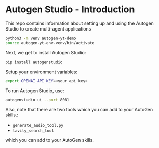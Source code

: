 # Autogen Studio - Introduction
This repo contains information about setting up and using the Autogen Studio to create multi-agent applications

  ```bash
  python3 -m venv autogen-yt-demo
  source autogen-yt-env-venv/bin/activate
  ```

Next, we get to install Autogen Studio:

  ```bash
  pip install autogenstudio
  ```

Setup your environment variables:

  ```bash
  export OPENAI_API_KEY=<your_api_key>
  ```

To run Autogen Studio, use:

  ```bash
  autogenstudio ui --port 8081
  ```

Also, note that there are two tools which you can add to your AutoGen skills.:

- `generate_audio_tool.py`
- `tavily_search_tool`

which you can add to your AutoGen skills.
